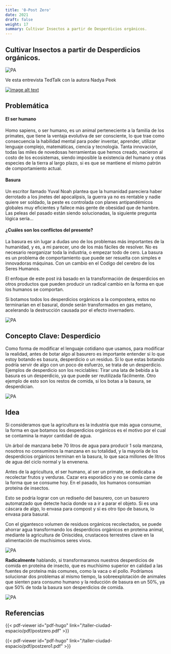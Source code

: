 ```yaml
---
title: '0-Post Zero'
date: 2021
draft: false
weight: 17
summary: Cultivar Insectos a partir de Desperdicios orgánicos.
---
```

## Cultivar Insectos a partir de Desperdicios orgánicos.

![PA](/taller-ciudad-espacio/img/PostZero/a4.png)

Ve esta entrevista TedTalk con la autora Nadya Peek 

[![image alt text](https://cdn.forbes.co/2020/06/Destacada-TED-Talks.png)](https://www.youtube.com/watch?v=6t_lMoMN-lY "Entrevista con Nadya Peek")

## Problemática 

#### El ser humano

Homo sapiens, o ser humano, es un animal perteneciente a la familia de los primates, que tiene la ventaja evolutiva de ser consciente, lo que trae como consecuencia la habilidad mental para poder inventar, aprender, utilizar lenguaje complejo, matemáticas, ciencia y tecnología. Tanta innovación, todas las miles de novedosas herramientas que hemos creado, nacieron al costo de los ecosistemas, siendo imposible la existencia del humano y otras especies de la tierra al largo plazo, si es que se mantiene el mismo patrón de comportamiento actual.

#### Basura

Un escritor llamado Yuval Noah plantea que la humanidad pareciera haber derrotado a los jinetes del apocalípsis, la guerra ya no es rentable y nadie quiere ser soldado, la peste es controlada con planes antipandémicos globales muy eficientes y fallece más gente de obesidad que de hambre. Las peleas del pasado están siendo solucionadas, la siguiente pregunta lógica sería…

#### ¿Cuáles son los conflictos del presente?

La basura es sin lugar a dudas uno de los problemas más importantes de la humanidad, y es, a mi parecer, uno de los más fáciles de resolver. No es necesario reorganizar toda la industria, o empezar todo de cero. La basura es un problema de comportamiento que puede ser resuelta con simples e innovadoras máquinas. Con un cambio en el Codigo del cerebro de los Seres Humanos.

El enfoque de este post irá basado en la transformación de desperdicios en otros productos que pueden producir un radical cambio en la forma en que los humanos se comportan.

Si botamos todos los desperdicios orgánicos a la compostera, estos no terminarían en el basural, donde serán transformados en gas metano, acelerando la destrucción causada por el efecto invernadero.

![PA](/taller-ciudad-espacio/img/PostZero/a2.jpg)

## Concepto Clave: Desperdicio

Como forma de modificar el lenguaje cotidiano que usamos, para modificar la realidad, antes de botar algo al basurero es importante entender si lo que estoy botando es basura, desperdicio o un residuo. Si lo que estas botando podría servir de algo con un poco de esfuerzo, se trata de un desperdicio. Ejemplos de desperdicio son los reciclables: Tirar una lata de bebida a la basura es un desperdicio, ya que puede ser reutilizada fácilmente. Otro ejemplo de esto son los restos de comida, si los botas a la basura, se desperdician.

![PA](/taller-ciudad-espacio/img/PostZero/nobasura.png)


## Idea

Si consideramos que la agricultura es la industria que más agua consume, la forma en que botamos los desperdicios orgánicos es el motivo por el cual se contamina la mayor cantidad de agua.

Un árbol de manzana bebe 70 litros de agua para producir 1 sola manzana, nosotros no consumimos la manzana en su totalidad, y la mayoría de los desperdicios orgánicos terminan en la basura, lo que saca millones de litros de agua del ciclo normal y la envenena.

Antes de la agricultura, el ser humano, al ser un primate, se dedicaba a recolectar frutos y verduras. Cazar era esporádico y no se comía carne de la forma que se consume hoy. En el pasado, los humanos consumian proteína de insectos.

Esto se podría lograr con un rediseño del basurero, con un basurero automatzado que detecte hacia donde va a ir a parar el objeto. Si es una cáscara de algo, lo envasa para compost y si es otro tipo de basura, lo envasa para basural.

Con el gigantesco volumen de residuos orgánicos recolectados, se puede ahorrar agua transformando los desperdicios orgánicos en proteina animal, mediante la agricultura de Oniscidea, crustaceos terrestres clave en la alimentación de muchisimos seres vivos.

![PA](/taller-ciudad-espacio/img/PostZero/a3.jpg)

**Radicalmente** hablando, si transformaramos nuestros desperdicios de comida en proteína de insecto, que es muchísimo superior en calidad a las fuentes de proteína más comunes, como la vaca o el pollo. Podríamos solucionar dos problemas al mismo tiempo, la sobreexplotación de animales que sienten para consumo humano y la reducción de basura en un 50%, ya que 50% de toda la basura son desperdicios de comida.


![PA](/taller-ciudad-espacio/img/PostZero/TABLA.png)


## Referencias

{{< pdf-viewer id="pdf-hugo" link="/taller-ciudad-espacio/pdf/postzero.pdf"  >}}

{{< pdf-viewer id="pdf-hugo" link="/taller-ciudad-espacio/pdf/postzero1.pdf"  >}}